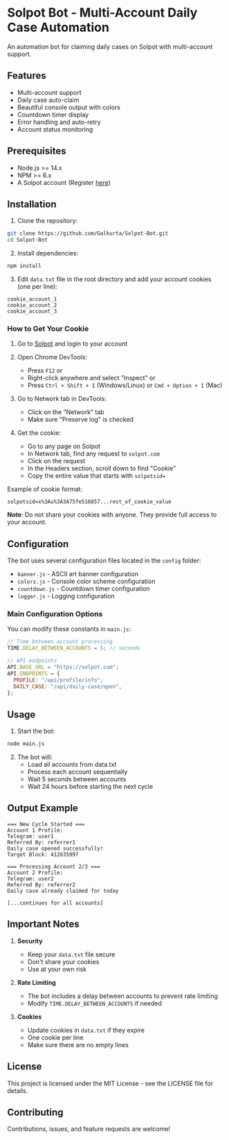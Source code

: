 # Solpot Bot - Multi-Account Daily Case Automation

An automation bot for claiming daily cases on Solpot with multi-account support.

## Features

- Multi-account support
- Daily case auto-claim
- Beautiful console output with colors
- Countdown timer display
- Error handling and auto-retry
- Account status monitoring

## Prerequisites

- Node.js >= 14.x
- NPM >= 6.x
- A Solpot account (Register [here](https://solpot.com/r/Galkurta))

## Installation

1. Clone the repository:

```bash
git clone https://github.com/Galkurta/Solpot-Bot.git
cd Solpot-Bot
```

2. Install dependencies:

```bash
npm install
```

3. Edit `data.txt` file in the root directory and add your account cookies (one per line):

```
cookie_account_1
cookie_account_2
cookie_account_3
```

### How to Get Your Cookie

1. Go to [Solpot](https://solpot.com) and login to your account
2. Open Chrome DevTools:

   - Press `F12` or
   - Right-click anywhere and select "Inspect" or
   - Press `Ctrl + Shift + I` (Windows/Linux) or `Cmd + Option + I` (Mac)

3. Go to Network tab in DevTools:

   - Click on the "Network" tab
   - Make sure "Preserve log" is checked

4. Get the cookie:
   - Go to any page on Solpot
   - In Network tab, find any request to `solpot.com`
   - Click on the request
   - In the Headers section, scroll down to find "Cookie"
   - Copy the entire value that starts with `solpotsid=`

Example of cookie format:

```
solpotsid=x%3Au%3A3A75fe516857...rest_of_cookie_value
```

**Note**: Do not share your cookies with anyone. They provide full access to your account.

## Configuration

The bot uses several configuration files located in the `config` folder:

- `banner.js` - ASCII art banner configuration
- `colors.js` - Console color scheme configuration
- `countdown.js` - Countdown timer configuration
- `logger.js` - Logging configuration

### Main Configuration Options

You can modify these constants in `main.js`:

```javascript
// Time between account processing
TIME.DELAY_BETWEEN_ACCOUNTS = 5; // seconds

// API endpoints
API.BASE_URL = "https://solpot.com";
API.ENDPOINTS = {
  PROFILE: "/api/profile/info",
  DAILY_CASE: "/api/daily-case/open",
};
```

## Usage

1. Start the bot:

```bash
node main.js
```

2. The bot will:
   - Load all accounts from data.txt
   - Process each account sequentially
   - Wait 5 seconds between accounts
   - Wait 24 hours before starting the next cycle

## Output Example

```
=== New Cycle Started ===
Account 1 Profile:
Telegram: user1
Referred By: referrer1
Daily case opened successfully!
Target Block: 412635997

=== Processing Account 2/3 ===
Account 2 Profile:
Telegram: user2
Referred By: referrer2
Daily case already claimed for today

[...continues for all accounts]
```

## Important Notes

1. **Security**

   - Keep your `data.txt` file secure
   - Don't share your cookies
   - Use at your own risk

2. **Rate Limiting**

   - The bot includes a delay between accounts to prevent rate limiting
   - Modify `TIME.DELAY_BETWEEN_ACCOUNTS` if needed

3. **Cookies**
   - Update cookies in `data.txt` if they expire
   - One cookie per line
   - Make sure there are no empty lines

## License

This project is licensed under the MIT License - see the LICENSE file for details.

## Contributing

Contributions, issues, and feature requests are welcome!
